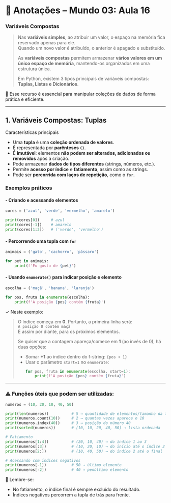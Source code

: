 # 📝 Anotações – Mundo 03: Aula 16

### Variáveis Compostas

> Nas **variáveis simples**, ao atribuir um valor, o espaço na memória fica reservado apenas para ele.  
> Quando um novo valor é atribuído, o anterior é apagado e substituído.
> 
> As **variáveis compostas** permitem armazenar **vários valores em um único espaço de memória**, mantendo-os organizados em uma estrutura única.
>  
> Em Python, existem 3 tipos principais de variáveis compostas: **Tuplas, Listas e Dicionários**.

📌 Esse recurso é essencial para manipular coleções de dados de forma prática e eficiente.

---

## 1. Variáveis Compostas: Tuplas
Características principais
- Uma **tupla** é uma **coleção ordenada de valores**.
- É representada por **parênteses `()`**.
- É **imutável**: elementos **não podem ser alterados, adicionados ou removidos** após a criação.
- Pode armazenar **dados de tipos diferentes** (strings, números, etc.).
- Permite **acesso por índice** e **fatiamento**, assim como as strings.
- Pode ser **percorrida com laços de repetição**, como o `for`.

### Exemplos práticos

#### - Criando e acessando elementos
```python
cores = ('azul', 'verde', 'vermelho', 'amarelo')

print(cores[0])     # azul
print(cores[-1])    # amarelo
print(cores[1:3])   # ('verde', 'vermelho')
```

#### - Percorrendo uma tupla com `for`
```python
animais = ('gato', 'cachorro', 'pássaro')

for pet in animais:
    print(f'Eu gosto de {pet}')
```

#### - Usando `enumerate()` para indicar posição e elemento
```python
escolha = ('maçã', 'banana', 'laranja')

for pos, fruta in enumerate(escolha):
    print(f'A posição {pos} contém {fruta}')
```
✓ Neste exemplo:
> O índice começa em **0**. Portanto, a primeira linha será:  
> `A posição 0 contém maçã`  
> E assim por diante, para os próximos elementos.  
>
> Se quiser que a contagem apareça/comece em **1** (ao invés de 0), há duas opções:  
> - Somar **+1** ao índice dentro do f-string: `{pos + 1}`  
> - Usar o parâmetro `start=1` no `enumerate`:  
>   ```python
>   for pos, fruta in enumerate(escolha, start=1):
>       print(f'A posição {pos} contém {fruta}')
>   ```

---
### ⚠️ Funções úteis que podem ser utilizadas: 

```python
numeros = (10, 20, 10, 40, 50)

print(len(numeros))          # 5 → quantidade de elementos/tamanho da tupla
print(numeros.count(10))     # 2 → quantas vezes aparece o 10
print(numeros.index(40))     # 3 → posição do número 40
print(sorted(numeros))       # [10, 10, 20, 40, 50] → lista ordenada

# Fatiamento
print(numeros[1:4])          # (20, 10, 40) → do índice 1 ao 3
print(numeros[:3])           # (10, 20, 10) → do início até o índice 2
print(numeros[2:])           # (10, 40, 50) → do índice 2 até o final

# Acessando com índices negativos
print(numeros[-1])           # 50 → último elemento
print(numeros[-2])           # 40 → penúltimo elemento
```
📌 Lembre-se: 
* No fatiamento, o índice final é sempre excluído do resultado.
* Índices negativos percorrem a tupla de trás para frente.
